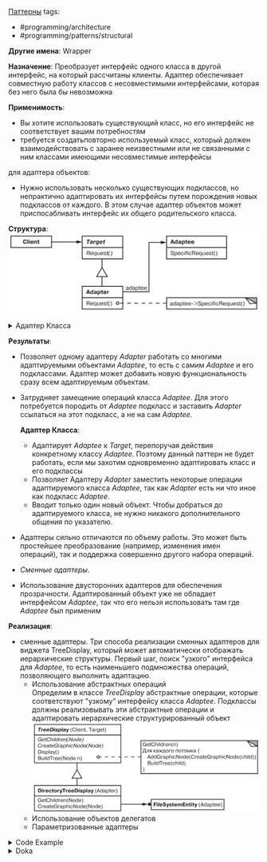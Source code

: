 [Паттерны](../../Patterns.md)
tags:

- #programming/architecture
- #programming/patterns/structural

**Другие имена**: Wrapper

**Назначение**: Преобразует интерфейс одного класса в другой интерфейс, на который рассчитаны клиенты. Адаптер обеспечивает совместную работу классов с несовместимыми интерфейсами, которая без него была бы невозможна

**Применимость**:

- Вы хотите использовать существующий класс, но его интерфейс не соответствует вашим потребностям
- требуется создатьповторно используемый класс, который должен взаимодействовать с заранее неизвестными или не связанными с ним классами имеющими несовместимые интерфейсы

для адаптера объектов:

- Нужно использовать несколько существующих подклассов, но непрактично адаптировать их интерфейсы путем порождения новых подклассов от каждого. В этом случае адаптер объектов может приспосабливать интерфейс их общего родительского класса.

**Структура**:
![Adapter](./Adapter.png)

<details>
  <summary>Адаптер Класса</summary>
  
  использует множественное наследование для адаптации одного интерфейса к другому.
  ![Adapter](./ClassAdapter.png)
</details>

**Результаты**:

- Позволяет одному адаптеру _Adapter_ работать со многими адаптируемыми объектами _Adaptee_, то есть с самим _Adaptee_ и его подклассами. Адаптер может добавить новую функциональность сразу всем адаптируемым объектам.
- Затрудняет замещение операций класса _Adaptee_. Для этого потребуется породить от _Adaptee_ подкласс и заставить _Adapter_ ссылаться на этот подкласс, а не на сам _Adaptee_.

  **Адаптер Класса**:

  - Адаптирует _Adaptee_ к _Target_, перепоручая действия конкретному классу _Adaptee_. Поэтому данный паттерн не будет работать, если мы захотим одновременно адаптировать класс и его подклассы
  - Позволяет Адаптеру _Adapter_ заместить некоторые операции адаптируемого класса _Adaptee_, так как _Adapter_ есть ни что иное как подкласс _Adaptee_.
  - Вводит только один новый объект. Чтобы добраться до адаптируемого класса, не нужно никакого дополнительного общения по указателю.

- Адаптеры сильно отличаются по объему работы. Это может быть простейшее преобразование (например, изменения имен операций), так и поддержка совершенно другого набора операций.
- _Сменные адаптеры_.
- Использование двусторонних адаптеров для обеспечения прозрачности. Адаптированный объект уже не обладает интерфейсом _Adaptee_, так что его нельзя использовать там где _Adaptee_ был применим

**Реализация**:

- сменные адаптеры. Три способа реализации сменных адаптеров для виджета TreeDisplay, который может автоматически отображать иерархические структуры.
  Первый шаг, поиск "узкого" интерфейса для _Adaptee_, то есть наименьшего подмножества операций, позволяющего выполнить адаптацию.
  - Использование абстрактных операций  
    Определим в классе _TreeDisplay_ абстрактные операции, которые соответствуют "узкому" интерфейсу класса _Adaptee_. Подклассы должны реализовывать эти абстрактные операции и адаптировать иерархические структурированный объект
    ![PluggableAdapterWithAbstractOperations](./PluggableAdapterWithAbstractOperations.png)
  - Использование объектов делегатов
  - Параметризованные адаптеры

<details>
 <summary>Code Example</summary>
 ```js
 ```
</details>

<details>
 <summary>Doka</summary>
 Адаптер — помогает сделать не совместимое API совместимым и использовать его.

```js
// Преобразует из snake_case в camelCase
function responseToWantedAdapter(response) {
  return response.entries.map((entry) => ({
    userName: entry.user_name,
    email: entry.email_address,
    id: entry.ID,
  }));
}
```

</details>
